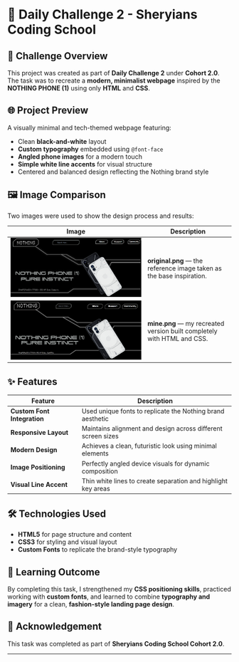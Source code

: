 # 🚀 Daily Challenge 2 - Sheryians Coding School  

## 🧠 Challenge Overview
This project was created as part of **Daily Challenge 2** under **Cohort 2.0**.  
The task was to recreate a **modern, minimalist webpage** inspired by the **NOTHING PHONE (1)** using only **HTML** and **CSS**.

## 🌐 Project Preview
A visually minimal and tech-themed webpage featuring:
- Clean **black-and-white** layout  
- **Custom typography** embedded using `@font-face`  
- **Angled phone images** for a modern touch  
- **Simple white line accents** for visual structure  
- Centered and balanced design reflecting the Nothing brand style

## 🖼️ Image Comparison
Two images were used to show the design process and results:

| Image | Description |
|--------|--------------|
| ![Original](./images/original.png) | **original.png** — the reference image taken as the base inspiration. |
| ![Mine](./images/mine.png) | **mine.png** — my recreated version built completely with HTML and CSS. |


## ✨ Features  
| Feature | Description |
|----------|-------------|
| **Custom Font Integration** | Used unique fonts to replicate the Nothing brand aesthetic |
| **Responsive Layout** | Maintains alignment and design across different screen sizes |
| **Modern Design** | Achieves a clean, futuristic look using minimal elements |
| **Image Positioning** | Perfectly angled device visuals for dynamic composition |
| **Visual Line Accent** | Thin white lines to create separation and highlight key areas |


## 🛠️ Technologies Used  
- **HTML5** for page structure and content  
- **CSS3** for styling and visual layout  
- **Custom Fonts** to replicate the brand-style typography  

## 📖 Learning Outcome  
By completing this task, I strengthened my **CSS positioning skills**, practiced working with **custom fonts**, and learned to combine **typography and imagery** for a clean, **fashion-style landing page design**.  


## 🙌 Acknowledgement  
This task was completed as part of **Sheryians Coding School Cohort 2.0**.  

---